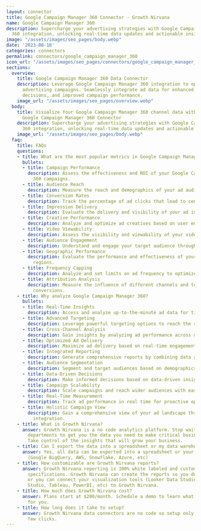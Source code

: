 ```yaml
---
layout: connector
title: Google Campaign Manager 360 Connector - Growth Nirvana
name: Google Campaign Manager 360
description: Supercharge your advertising strategies with Google Campaign Manager
  360 integration, unlocking real-time data updates and actionable insights.
image: "/assets/images/seo_pages/body.webp"
date: '2023-08-18'
categories: connectors
permalink: connectors/google_campaign_manager_360
icon_url: "/assets/images/seo_pages/connectors/google_campaign_manager_360"
sections:
  overview:
    title: Google Campaign Manager 360 Data Connector
    description: Leverage Google Campaign Manager 360 integration to optimize your
      advertising campaigns. Seamlessly integrate ad data for enhanced insights, informed
      decisions, and improved campaign performance.
    image_url: "/assets/images/seo_pages/overview.webp"
  body:
    title: Visualize Your Google Campaign Manager 360 channel data with Growth Nirvana's
      Google Campaign Manager 360 Connector
    description: Supercharge your advertising strategies with Google Campaign Manager
      360 integration, unlocking real-time data updates and actionable insights.
    image_url: "/assets/images/seo_pages/body.webp"
  faq:
    title: FAQs
    questions:
    - title: What are the most popular metrics in Google Campaign Manager 360 to analyze?
      bullets:
      - title: Campaign Performance
        description: Assess the effectiveness and ROI of your Google Campaign Manager
          360 campaigns.
      - title: Audience Reach
        description: Measure the reach and demographics of your ad audience.
      - title: Conversion Rates
        description: Track the percentage of ad clicks that lead to conversions.
      - title: Impression Delivery
        description: Evaluate the delivery and visibility of your ad impressions.
      - title: Creative Performance
        description: Analyze and optimize ad creatives based on user engagement.
      - title: Video Viewability
        description: Assess the visibility and viewability of your video ads.
      - title: Audience Engagement
        description: Understand and engage your target audience through ad interactions.
      - title: Geographic Performance
        description: Evaluate the performance and effectiveness of your ads in different
          regions.
      - title: Frequency Capping
        description: Analyze and set limits on ad frequency to optimize campaign impact.
      - title: Attribution Analysis
        description: Measure the influence of different channels and touchpoints on
          conversions.
    - title: Why analyze Google Campaign Manager 360?
      bullets:
      - title: Real-Time Insights
        description: Access and analyze up-to-the-minute ad data for timely actions.
      - title: Advanced Targeting
        description: Leverage powerful targeting options to reach the right audience.
      - title: Cross-Channel Analysis
        description: Gain insights by analyzing ad performance across multiple channels.
      - title: Optimized Ad Delivery
        description: Maximize ad delivery based on real-time engagement metrics.
      - title: Integrated Reporting
        description: Generate comprehensive reports by combining data across platforms.
      - title: Audience Segmentation
        description: Segment and target audiences based on demographics and behavior.
      - title: Data-Driven Decisions
        description: Make informed decisions based on data-driven insights.
      - title: Campaign Scalability
        description: Scale campaigns and reach wider audiences with ease.
      - title: Real-Time Measurement
        description: Track ad performance in real time for proactive optimizations.
      - title: Holistic Campaign View
        description: Gain a comprehensive view of your ad landscape through real-time
          integration.
    - title: What is Growth Nirvana?
      answer: Growth Nirvana is a no code analytics platform. Stop waiting for other
        departments to get you the data you need to make critical business decisions.
        Take control of the insights that will grow your business.
    - title: Can I export the data into a spreadsheet or my data warehouse?
      answer: Yes, all data can be exported into a spreadsheet or your data warehouse
        (Google BigQuery, AWS, Snowflake, Azure, etc)
    - title: How customizable are Growth Nirvana reports?
      answer: Growth Nirvana reporting is 100% white labeled and customized to your
        specifications. Growth Nirvana can create the reports so you don’t have to
        or you can connect your visualization tools (Looker Data Studio/Google Data
        Studio, Tableau, PowerBI, etc) to Growth Nirvana.
    - title: How much does Growth Nirvana cost?
      answer: Plans start at $200/month. Schedule a demo to learn what plan is best
        for you.
    - title: How long does it take to setup?
      answer: Growth Nirvana data connectors are no code so setup only requires a
        few clicks.
---
```

